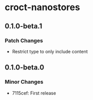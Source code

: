 # croct-nanostores

## 0.1.0-beta.1

### Patch Changes

- Restrict type to only include content

## 0.1.0-beta.0

### Minor Changes

- 7115cef: First release
